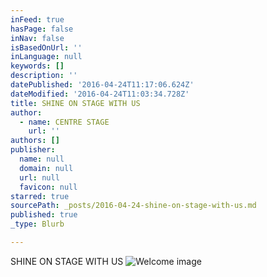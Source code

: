 ```yaml
---
inFeed: true
hasPage: false
inNav: false
isBasedOnUrl: ''
inLanguage: null
keywords: []
description: ''
datePublished: '2016-04-24T11:17:06.624Z'
dateModified: '2016-04-24T11:03:34.728Z'
title: SHINE ON STAGE WITH US
author:
  - name: CENTRE STAGE
    url: ''
authors: []
publisher:
  name: null
  domain: null
  url: null
  favicon: null
starred: true
sourcePath: _posts/2016-04-24-shine-on-stage-with-us.md
published: true
_type: Blurb

---
```

SHINE ON STAGE WITH US
![Welcome image](https://the-grid-user-content.s3-us-west-2.amazonaws.com/d6368d7b-ec99-4068-8e31-5dc1fb4e5ec3.jpg)